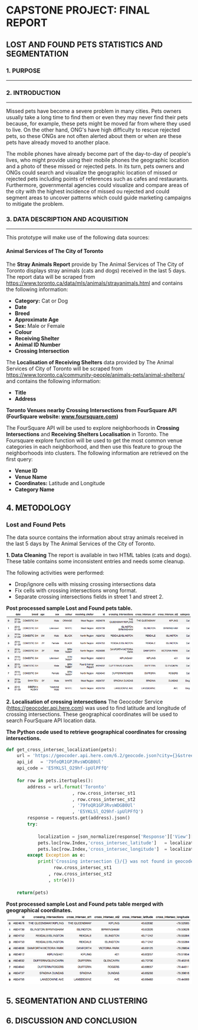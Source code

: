 # CAPSTONE PROJECT: FINAL REPORT

## LOST AND FOUND PETS STATISTICS AND SEGMENTATION

### 1. PURPOSE
***

### 2. INTRODUCTION
***
Missed pets have become a severe problem in many cities. Pets owners usually take a long time to find them or even they may never find their pets because, for example, these pets might be moved far from where they used to live. On the other hand,  ONG's have high difficulty to rescue rejected pets, so these ONGs are not often alerted about them or when are these pets have already moved to another place. 

The mobile phones have already become part of the day-to-day of people's lives, who might provide using their mobile phones the geographic location and a photo of these missed or rejected pets. In its turn, pets owners and ONGs could search and visualize the geographic location of missed or rejected pets including points of references such as cafes and restaurants. Furthermore, governmental agencies could visualize and compare areas of the city with the highest incidence of missed ou rejected and could segment areas to uncover patterns which could guide marketing campaigns to mitigate the problem.

### 3. DATA DESCRIPTION AND ACQUISITION 
***

This prototype will make use of the following data sources:

#### Animal Services of The City of Toronto

The **Stray Animals Report** provide by The Animal Services of The City of Toronto displays stray animals  (cats and dogs) received in the last 5 days. The report data will be scraped from https://www.toronto.ca/data/mls/animals/strayanimals.html and contains the following information:

* **Category:** Cat or Dog
* **Date**  
* **Breed** 
* **Approximate Age** 
* **Sex:** Male or Female 
* **Colour**
* **Receiving Shelter**
* **Animal ID Number** 
* **Crossing Intersection**


 The **Localisation of Receiving Shelters** data provided by The Animal Services of City of Toronto will be scraped from https://www.toronto.ca/community-people/animals-pets/animal-shelters/ and contains the following information:
 
* **Title**
* **Address**  
 
**Toronto Venues nearby Crossing Intersections from FourSquare API (FourSquare website: www.foursquare.com)**

The FourSquare API will be used to explore neighborhoods in **Crossing Intersections** and **Receiving Shelters Localisation** in Toronto. The Foursquare explore function will be used to get the most common venue categories in each neighborhood, and then use this feature to group the neighborhoods into clusters. The following information are retrieved on the first query:

* **Venue ID**
* **Venue Name**
* **Coordinates:** Latitude and Longitude
* **Category Name**


## 4. METODOLOGY

### Lost and Found Pets
The data source contains the information about stray animals received in the last 5 days by The Animal Services of the City of Toronto. 

**1. Data Cleaning** 
The report is available in two HTML tables (cats and dogs). These table contains some inconsistent entries and needs some cleanup.

The following activities were performed:

* Drop/ignore cells with missing crossing intersections data
* Fix cells with crossing intersections wrong format.
* Separate crossing intersections fields in street 1 and street 2.

**Post processed sample Lost and Found pets table.**
![Lost and Founds Pets in Toronto](lost_and_found_pets.png)

**2. Localisation of crossing intersections** 
The Geocoder Service (https://geocoder.api.here.com) was used to find latitude and longitude of crossing intersections. These geographical coordinates will be used to search FourSquare API location data.

**The Python code used to retrieve geographical coordinates for crossing intersections.**

```python 
def get_cross_intersec_localization(pets):
    url = 'https://geocoder.api.here.com/6.2/geocode.json?city={}&street={}@{}&app_id={}&app_code={}&gen=9'
    api_id   = '79foQR1GPJRvsWDGB0Ul'
    api_code = 'E5YKLSl_O29hf-ipUlPFfQ'
   
    for row in pets.itertuples():
        address = url.format('Toronto'
                         , row.cross_intersec_st1
                         , row.cross_intersec_st2
                         , '79foQR1GPJRvsWDGB0Ul'
                         , 'E5YKLSl_O29hf-ipUlPFfQ')
        response = requests.get(address).json()
        try:
            
            localization = json_normalize(response['Response']['View'][0]['Result'][0]['Location'])
            pets.loc[row.Index,'cross_intersec_latitude']   = localization.loc[0, 'DisplayPosition.Latitude']
            pets.loc[row.Index,'cross_intersec_longitude']  = localization.loc[0, 'DisplayPosition.Longitude']
        except Exception as e:
            print('Crossing intersection {}/{} was not found in geocode database: {}! '.format(
                  row.cross_intersec_st1
                , row.cross_intersec_st2
                , str(e)))
        
    return(pets)

```

**Post processed sample Lost and Found pets table merged with geographical coordinates.**
![Lost and Founds Pets in Toronto](lost_and_found_pets_w_coordinates.png)


## 5. SEGMENTATION AND CLUSTERING

## 6. DISCUSSION AND CONCLUSION